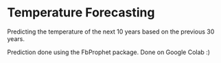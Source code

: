 # Temperature Forecasting
Predicting the temperature of the next 10 years based on the previous 30 years.

Prediction done using the FbProphet package.
Done on Google Colab :)
